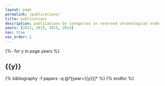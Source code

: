 ```yaml
---
layout: page
permalink: /publications/
title: publications
description: publications by categories in reversed chronological order. generated by jekyll-scholar.
years: [2021, 2019, 2015, 2014]
nav: true
nav_order: 1
---
```

<!-- _pages/publications.md -->
<div class="publications">

{%- for y in page.years %}
  <h2 class="year">{{y}}</h2>
  {% bibliography -f papers -q @*[year={{y}}]* %}
{% endfor %}

</div>
